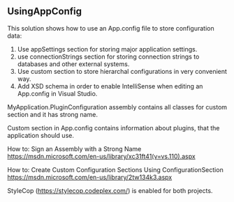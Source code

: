UsingAppConfig
--------------

This solution shows how to use an App.config file to store configuration data:

1) Use appSettings section for storing major application settings.
2) use connectionStrings section for storing connection strings to databases and other external systems.
3) Use custom section to store hierarchal configurations in very convenient way.
4) Add XSD schema in order to enable IntelliSense when editing an App.config in Visual Studio.

MyApplication.PluginConfiguration assembly contains all classes for custom section and it has strong name.

Custom section in App.config contains information about plugins, that the application should use.

How to: Sign an Assembly with a Strong Name
https://msdn.microsoft.com/en-us/library/xc31ft41(v=vs.110).aspx

How to: Create Custom Configuration Sections Using ConfigurationSection
https://msdn.microsoft.com/en-us/library/2tw134k3.aspx

StyleCop (https://stylecop.codeplex.com/) is enabled for both projects.